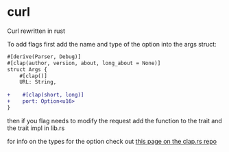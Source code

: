 # curl
Curl rewritten in rust

To add flags first add the name and type of the option into the args struct:
```diff
#[derive(Parser, Debug)]
#[clap(author, version, about, long_about = None)]
struct Args {
    #[clap()]
    URL: String,
    
+    #[clap(short, long)]
+    port: Option<u16>
}
```
then if you flag needs to modify the request add the function to the trait and the trait impl in lib.rs


for info on the types for the option check out [this page on the clap.rs repo](https://github.com/clap-rs/clap/blob/63a36673e1df54baded338b9830aff78e60148ae/examples/derive_ref/README.md#arg-types)
